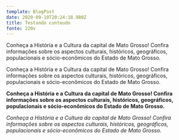 ```yaml
---
template: BlogPost
date: 2020-09-10T20:24:18.980Z
title: Testando conteudo
fonte: 220v
---
```

Conheça a História e a Cultura da capital de Mato Grosso! Confira informações sobre os aspectos culturais, históricos, geográficos, populacionais e sócio-econômicos do Estado de Mato Grosso.

Conheça a História e a Cultura da capital de Mato Grosso! Confira informações sobre os aspectos culturais, históricos, geográficos, populacionais e sócio-econômicos do Estado de Mato Grosso.





**Conheça a História e a Cultura da capital de Mato Grosso! Confira informações sobre os aspectos culturais, históricos, geográficos, populacionais e sócio-econômicos do Estado de Mato Grosso.**



*Conheça a História e a Cultura da capital de Mato Grosso! Confira informações sobre os aspectos culturais, históricos, geográficos, populacionais e sócio-econômicos do Estado de Mato Grosso.*